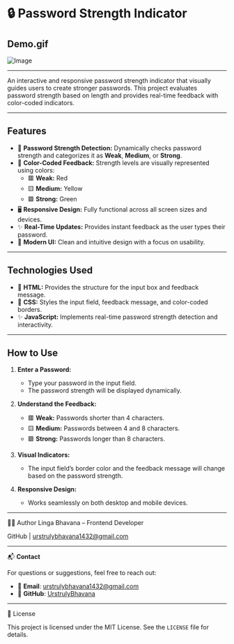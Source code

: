 # 🔒 Password Strength Indicator

## Demo.gif

![Image](https://github.com/user-attachments/assets/a5cc407a-0d7c-4135-a2fe-092dd50c4bda)

---

An interactive and responsive password strength indicator that visually guides users to create stronger passwords. This project evaluates password strength based on length and provides real-time feedback with color-coded indicators.

---

## Features
- 💪 **Password Strength Detection:** Dynamically checks password strength and categorizes it as **Weak**, **Medium**, or **Strong**.
- 🎨 **Color-Coded Feedback:** Strength levels are visually represented using colors:
  - 🟥 **Weak:** Red
  - 🟨 **Medium:** Yellow
  - 🟩 **Strong:** Green
- 🖥️ **Responsive Design:** Fully functional across all screen sizes and devices.
- ✨ **Real-Time Updates:** Provides instant feedback as the user types their password.
- 🌟 **Modern UI:** Clean and intuitive design with a focus on usability.

---

## Technologies Used
- 🎨 **HTML:** Provides the structure for the input box and feedback message.
- 🎨 **CSS:** Styles the input field, feedback message, and color-coded borders.
- ✨ **JavaScript:** Implements real-time password strength detection and interactivity.

---

## How to Use
1. **Enter a Password:**
   - Type your password in the input field.
   - The password strength will be displayed dynamically.

2. **Understand the Feedback:**
   - 🟥 **Weak:** Passwords shorter than 4 characters.
   - 🟨 **Medium:** Passwords between 4 and 8 characters.
   - 🟩 **Strong:** Passwords longer than 8 characters.

3. **Visual Indicators:**
   - The input field’s border color and the feedback message will change based on the password strength.

4. **Responsive Design:**
   - Works seamlessly on both desktop and mobile devices.

---

🙋‍♀️ Author
Linga Bhavana – Frontend Developer

GitHub | urstrulybhavana1432@gmail.com

---

📬 **Contact**

For questions or suggestions, feel free to reach out:

- 📧 **Email**: [urstrulybhavana1432@gmail.com](mailto:urstrulybhavana1432@gmail.com)  
- 🐙 **GitHub**: [UrstrulyBhavana](https://github.com/UrstrulyBhavana)


---

📜 License

This project is licensed under the MIT License. See the `LICENSE` file for details.

